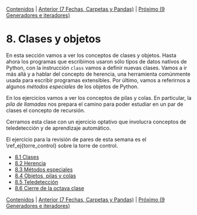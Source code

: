 [Contenidos](../Contenidos.md) \| [Anterior (7 Fechas, Carpetas y Pandas)](../07_Fechas_Carpetas_y_Pandas/00_Resumen.md) \| [Próximo (9 Generadores e iteradores)](../09_Generadores_e_Iteradores/00_Resumen.md)

# 8. Clases y objetos
En esta sección vamos a ver los conceptos de clases y objetos. Hasta ahora los programas que escribimos usaron sólo tipos de datos nativos de Python, con la instrucción `class` vamos a definir nuevas clases. Vamos a ir más allá y a hablar del concepto de herencia, una herramienta comúnmente usada para escribir programas extensibles. Por último, vamos a referirnos a algunos *métodos especiales* de los objetos de Python.

En los ejercicios vamos a ver los conceptos de pilas y colas. En particular, la *pila de llamadas* nos prepara el camino para poder estudiar en un par de clases el concepto de recursión.

Cerramos esta clase con un ejercicio optativo que involucra conceptos de teledetección y de aprendizaje automático.

El ejercicio para la revisión de pares de esta semana es el \ref_ej{torre_control} sobre la torre de control.




* [8.1 Clases](01_Clases.md)
* [8.2 Herencia](02_Herencia.md)
* [8.3 Métodos especiales](03_Métodos_Especiales.md)
* [8.4 Objetos, pilas y colas](04_Pilas_Colas.md)
* [8.5 Teledetección](05_Teledeteccion.md)
* [8.6 Cierre de la octava clase](06_Cierre.md)


[Contenidos](../Contenidos.md) \| [Anterior (7 Fechas, Carpetas y Pandas)](../07_Fechas_Carpetas_y_Pandas/00_Resumen.md) \| [Próximo (9 Generadores e iteradores)](../09_Generadores_e_Iteradores/00_Resumen.md)
